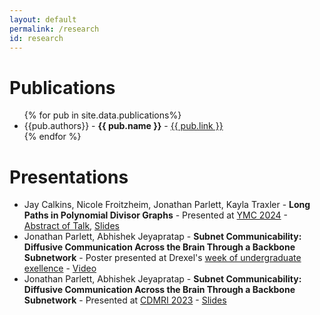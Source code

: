 ```yaml
---
layout: default
permalink: /research
id: research
---
```


# Publications
<ul>
{% for pub in site.data.publications%}
    <li class="pub">{{pub.authors}} - <b>{{ pub.name }}</b> - <a href="{{ pub.link}}">{{ pub.link }}</a> </li>
{% endfor %}
</ul>

# Presentations
<ul>
    <li class="pub"> Jay Calkins, Nicole Froitzheim, Jonathan Parlett,
Kayla Traxler - <b>Long Paths in Polynomial Divisor Graphs</b> - Presented at <a href="https://ymc.osu.edu/about">YMC 2024</a> - <a href="https://ymc.osu.edu/sites/default/files/2024-08/YMC_2024-2.pdf">Abstract of Talk</a>, <a href="{{ "/_data/documents/long_paths_YMC2024_presentation.pdf" | relative_url }}">Slides</a> </li>

<li class="pub"> Jonathan Parlett, Abhishek Jeyapratap - <b>Subnet Communicability: Diffusive Communication Across the Brain Through a Backbone Subnetwork</b> - Poster presented at Drexel's <a href="https://drexel.edu/pennoni/news-events/events/week-undergraduate-excellence/">week of undergraduate exellence</a> - <a href="https://youtu.be/yaOKOUFLI0o
" >Video</a> </li>

<li class="pub"> Jonathan Parlett, Abhishek Jeyapratap - <b>Subnet Communicability: Diffusive Communication Across the Brain Through a Backbone Subnetwork</b> - Presented at <a href="http://cmic.cs.ucl.ac.uk/cdmri23/">CDMRI 2023</a> - <a href="{{ "/_data/documents/subnetCommunicability_CDMRI2023.pdf" | relative_url }}" >Slides</a> </li>

</ul>



